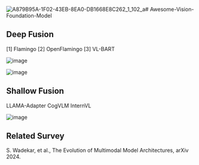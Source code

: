 ![A879B95A-1F02-43EB-8EA0-DB1668E8C262_1_102_a](https://github.com/user-attachments/assets/9923bb51-65f9-4e4b-83aa-b57caca4d256)# Awesome-Vision-Foundation-Model

## Deep Fusion
[1] Flamingo
[2] OpenFlamingo
[3] VL-BART

![image](https://github.com/user-attachments/assets/0af65ee6-80c7-42bb-9589-b8c16e5ff37a)


![image](https://github.com/user-attachments/assets/08b50022-abcf-4784-859b-3bfcd3f3c442)


## Shallow Fusion
LLAMA-Adapter
CogVLM
InternVL

![image](https://github.com/user-attachments/assets/af201f1d-7e5d-4e81-8279-40bc5accd0be)


## Related Survey

S. Wadekar, et al., The Evolution of Multimodal Model Architectures, arXiv 2024.
